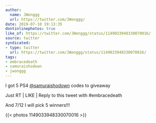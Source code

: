 ```yaml
---
author:
  name: JWonggg
  url: https://twitter.com/JWonggg/
date: 2019-07-10 19:13:35
dontinlinephotos: true
like_of: https://twitter.com/JWonggg/status/1149033948330070016/
source: twitter
syndicated:
- type: twitter
  url: https://twitter.com/JWonggg/status/1149033948330070016/
tags:
- embracedeath
- samuraishodown
- jwonggg
---
```


I got 5 PS4 [@samuraishodown](https://twitter.com/samuraishodown/) codes to giveaway



Just RT | LIKE | Reply to this tweet with #embracedeath 



And 7/12 I will pick 5 winners!!! 

{{< photos 1149033948330070016 >}}